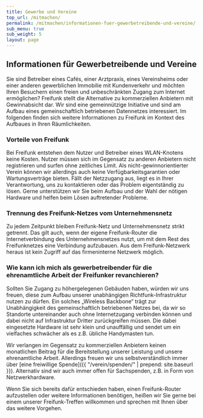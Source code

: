 ```yaml
---
title: Gewerbe und Vereine
top_url: /mitmachen/
permalink: /mitmachen/informationen-fuer-gewerbetreibende-und-vereine/
sub_menu: true
sub_weight: 5
layout: page
---
```


## Informationen f&uuml;r Gewerbetreibende und Vereine

Sie sind Betreiber eines Cafés, einer Arztpraxis, eines Vereinsheims oder einer anderen gewerblichen Immobilie mit Kundenverkehr und m&ouml;chten Ihren Besuchern einen freien und unbeschr&auml;nkten Zugang zum Internet erm&ouml;glichen? Freifunk stellt die Alternative zu kommerziellen Anbietern mit Gewinnabsicht dar. Wir sind eine gemeinn&uuml;tzige Initiative und sind am Aufbau eines gemeinschaftlich betriebenen Datennetzes interessiert. Im folgenden finden sich weitere Informationen zu Freifunk im Kontext des Aufbaues in Ihren R&auml;umlichkeiten.

###  Vorteile von Freifunk

Bei Freifunk entstehen dem Nutzer und Betreiber eines WLAN-Knotens keine Kosten. Nutzer m&uuml;ssen sich im Gegensatz zu anderen Anbietern nicht registrieren und surfen ohne zeitliches Limit. Als nicht-gewinnorientierter Verein k&ouml;nnen wir allerdings auch keine Verf&uuml;gbarkeitsgarantien oder Wartungsvertr&auml;ge bieten. F&auml;llt der Netzzugang aus, liegt es in Ihrer Verantwortung, uns zu kontaktieren oder das Problem eigentst&auml;ndig zu l&ouml;sen. Gerne unterst&uuml;tzen wir Sie beim Aufbau und der Wahl der n&ouml;tigen Hardware und helfen beim L&ouml;sen auftretender Probleme.

### Trennung des Freifunk-Netzes vom Unternehmensnetz

Zu jedem Zeitpunkt bleiben Freifunk-Netz und Unternehmensnetz strikt getrennt. Das gilt auch, wenn der eigene Freifunk-Router die Internetverbindung des Unternehmensnetzes nutzt, um mit dem Rest des Freifunknetzes eine Verbindung aufzubauen. Aus dem Freifunk-Netzwerk heraus ist kein Zugriff auf das firmeninterne Netzwerk m&ouml;glich.

### Wie kann ich mich als gewerbetreibender f&uuml;r die ehrenamtliche Arbeit der Freifunker revanchieren?

Sollten Sie Zugang zu h&ouml;hergelegenen Geb&auml;uden haben, w&uuml;rden wir uns freuen, diese zum Aufbau unserer unabh&auml;ngigen Richtfunk-Infrastruktur nutzen zu d&uuml;rfen. Ein solches „Wireless Backbone“ tr&auml;gt zur Unabh&auml;ngigkeit des gemeinschaftlich betriebenen Netzes bei, da wir so Standorte untereinander auch ohne Internetzugang verbinden k&ouml;nnen und dabei nicht auf Infrastruktur Dritter zur&uuml;ckgreifen m&uuml;ssen. Die dabei eingesetzte Hardware ist sehr klein und unauff&auml;llig und sendet um ein vielfaches schw&auml;cher als es z.B. &uuml;bliche Handymasten tun.

Wir verlangen im Gegensatz zu kommerziellen Anbietern keinen monatlichen Beitrag f&uuml;r die Bereitstellung unserer Leistung und unsere ehrenamtliche Arbeit. Allerdings freuen wir uns selbstverst&auml;ndlich immer &uuml;ber [eine freiwillige Spende]({{ "/verein/spenden/" | prepend: site.baseurl }}). Alternativ sind wir auch immer offen f&uuml;r Sachspenden, z.B. in Form von Netzwerkhardware.

Wenn Sie sich bereits daf&uuml;r entschieden haben, einen Freifunk-Router aufzustellen oder weitere Informationen ben&ouml;tigen, heißen wir Sie gerne bei einem unserer Freifunk-Treffen willkommen und sprechen mit Ihnen &uuml;ber das weitere Vorgehen.
